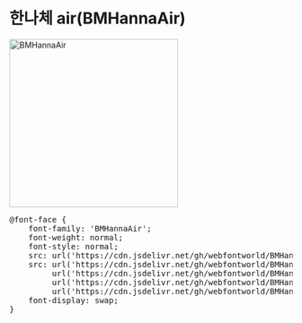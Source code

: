# 한나체 air(BMHannaAir)

<a href="https://wess.tistory.com/275" target="_blank">
    <img src="https://webfontworld.github.io/BMHannaAir/BMHannaAir.jpg" alt="BMHannaAir" style="width:300px">
</a>
<pre>
@font-face {
    font-family: 'BMHannaAir';
    font-weight: normal;
    font-style: normal;
    src: url('https://cdn.jsdelivr.net/gh/webfontworld/BMHannaAir/BMHannaAir.eot');
    src: url('https://cdn.jsdelivr.net/gh/webfontworld/BMHannaAir/BMHannaAir.eot?#iefix') format('embedded-opentype'),
         url('https://cdn.jsdelivr.net/gh/webfontworld/BMHannaAir/BMHannaAir.woff2') format('woff2'),
         url('https://cdn.jsdelivr.net/gh/webfontworld/BMHannaAir/BMHannaAir.woff') format('woff'),
         url('https://cdn.jsdelivr.net/gh/webfontworld/BMHannaAir/BMHannaAir.ttf') format("truetype");
    font-display: swap;
} 
</pre>
